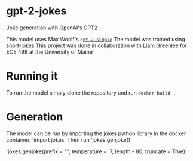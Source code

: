 # gpt-2-jokes
Joke generation with OpenAI's GPT2

This model uses Max Woolf's [`gpt-2-simple`](https://github.com/minimaxir/gpt-2-simple)
The model was trained using [short-jokes](https://www.kaggle.com/abhinavmoudgil95/short-jokes)
This project was done in collaboration with [Liam Greenlee](https://www.github.com/liam-g) for ECE 498 at the University of Maine`

# Running it
To run the model simply clone the repository and run `docker build .`

# Generation
The model can be run by importing the jokes python library in the docker container.
'import jokes'
Then run 'jokes.genjoke()'

'jokes.genjoke(prefix = "", temperature = .7, length - 80, truncate = True)'
